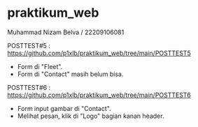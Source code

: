 # praktikum_web

Muhammad Nizam Belva / 22209106081

POSTTEST#5 : https://github.com/p1xlb/praktikum_web/tree/main/POSTTEST5
- Form di "Fleet".
- Form di "Contact" masih belum bisa.

POSTTEST#6 : https://github.com/p1xlb/praktikum_web/tree/main/POSTTEST6
- Form input gambar di "Contact".
- Melihat pesan, klik di "Logo" bagian kanan header.
